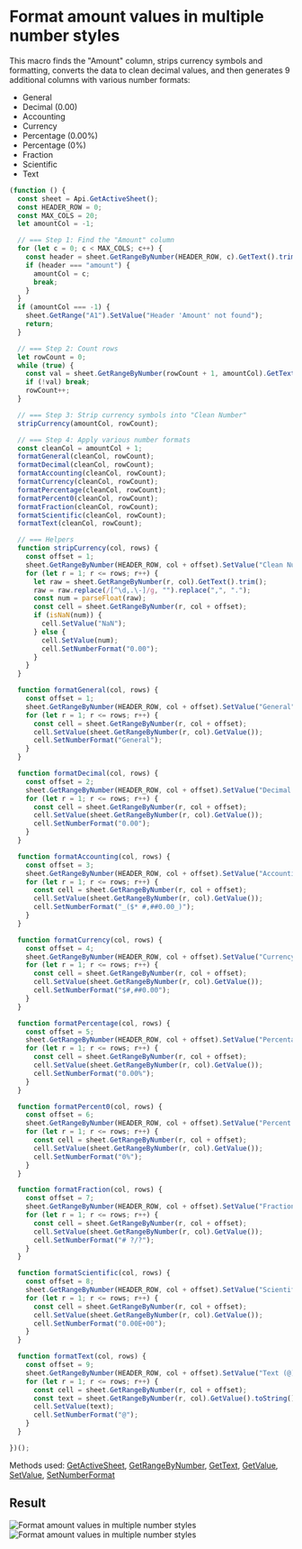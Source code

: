 # Format amount values in multiple number styles

This macro finds the "Amount" column, strips currency symbols and formatting, converts the data to clean decimal values, and then generates 9 additional columns with various number formats:

- General
- Decimal (0.00)
- Accounting
- Currency
- Percentage (0.00%)
- Percentage (0%)
- Fraction
- Scientific
- Text

```ts
(function () {
  const sheet = Api.GetActiveSheet();
  const HEADER_ROW = 0;
  const MAX_COLS = 20;
  let amountCol = -1;

  // === Step 1: Find the "Amount" column
  for (let c = 0; c < MAX_COLS; c++) {
    const header = sheet.GetRangeByNumber(HEADER_ROW, c).GetText().trim().toLowerCase();
    if (header === "amount") {
      amountCol = c;
      break;
    }
  }
  if (amountCol === -1) {
    sheet.GetRange("A1").SetValue("Header 'Amount' not found");
    return;
  }

  // === Step 2: Count rows
  let rowCount = 0;
  while (true) {
    const val = sheet.GetRangeByNumber(rowCount + 1, amountCol).GetText().trim();
    if (!val) break;
    rowCount++;
  }

  // === Step 3: Strip currency symbols into "Clean Number"
  stripCurrency(amountCol, rowCount);

  // === Step 4: Apply various number formats
  const cleanCol = amountCol + 1;
  formatGeneral(cleanCol, rowCount);
  formatDecimal(cleanCol, rowCount);
  formatAccounting(cleanCol, rowCount);
  formatCurrency(cleanCol, rowCount);
  formatPercentage(cleanCol, rowCount);
  formatPercent0(cleanCol, rowCount);
  formatFraction(cleanCol, rowCount);
  formatScientific(cleanCol, rowCount);
  formatText(cleanCol, rowCount);

  // === Helpers
  function stripCurrency(col, rows) {
    const offset = 1;
    sheet.GetRangeByNumber(HEADER_ROW, col + offset).SetValue("Clean Number");
    for (let r = 1; r <= rows; r++) {
      let raw = sheet.GetRangeByNumber(r, col).GetText().trim();
      raw = raw.replace(/[^\d,.\-]/g, "").replace(",", ".");
      const num = parseFloat(raw);
      const cell = sheet.GetRangeByNumber(r, col + offset);
      if (isNaN(num)) {
        cell.SetValue("NaN");
      } else {
        cell.SetValue(num);
        cell.SetNumberFormat("0.00");
      }
    }
  }

  function formatGeneral(col, rows) {
    const offset = 1;
    sheet.GetRangeByNumber(HEADER_ROW, col + offset).SetValue("General");
    for (let r = 1; r <= rows; r++) {
      const cell = sheet.GetRangeByNumber(r, col + offset);
      cell.SetValue(sheet.GetRangeByNumber(r, col).GetValue());
      cell.SetNumberFormat("General");
    }
  }

  function formatDecimal(col, rows) {
    const offset = 2;
    sheet.GetRangeByNumber(HEADER_ROW, col + offset).SetValue("Decimal (0.00)");
    for (let r = 1; r <= rows; r++) {
      const cell = sheet.GetRangeByNumber(r, col + offset);
      cell.SetValue(sheet.GetRangeByNumber(r, col).GetValue());
      cell.SetNumberFormat("0.00");
    }
  }

  function formatAccounting(col, rows) {
    const offset = 3;
    sheet.GetRangeByNumber(HEADER_ROW, col + offset).SetValue("Accounting");
    for (let r = 1; r <= rows; r++) {
      const cell = sheet.GetRangeByNumber(r, col + offset);
      cell.SetValue(sheet.GetRangeByNumber(r, col).GetValue());
      cell.SetNumberFormat("_($* #,##0.00_)");
    }
  }

  function formatCurrency(col, rows) {
    const offset = 4;
    sheet.GetRangeByNumber(HEADER_ROW, col + offset).SetValue("Currency");
    for (let r = 1; r <= rows; r++) {
      const cell = sheet.GetRangeByNumber(r, col + offset);
      cell.SetValue(sheet.GetRangeByNumber(r, col).GetValue());
      cell.SetNumberFormat("$#,##0.00");
    }
  }

  function formatPercentage(col, rows) {
    const offset = 5;
    sheet.GetRangeByNumber(HEADER_ROW, col + offset).SetValue("Percentage (0.00%)");
    for (let r = 1; r <= rows; r++) {
      const cell = sheet.GetRangeByNumber(r, col + offset);
      cell.SetValue(sheet.GetRangeByNumber(r, col).GetValue());
      cell.SetNumberFormat("0.00%");
    }
  }

  function formatPercent0(col, rows) {
    const offset = 6;
    sheet.GetRangeByNumber(HEADER_ROW, col + offset).SetValue("Percent (0%)");
    for (let r = 1; r <= rows; r++) {
      const cell = sheet.GetRangeByNumber(r, col + offset);
      cell.SetValue(sheet.GetRangeByNumber(r, col).GetValue());
      cell.SetNumberFormat("0%");
    }
  }

  function formatFraction(col, rows) {
    const offset = 7;
    sheet.GetRangeByNumber(HEADER_ROW, col + offset).SetValue("Fraction (# ?/?)");
    for (let r = 1; r <= rows; r++) {
      const cell = sheet.GetRangeByNumber(r, col + offset);
      cell.SetValue(sheet.GetRangeByNumber(r, col).GetValue());
      cell.SetNumberFormat("# ?/?");
    }
  }

  function formatScientific(col, rows) {
    const offset = 8;
    sheet.GetRangeByNumber(HEADER_ROW, col + offset).SetValue("Scientific");
    for (let r = 1; r <= rows; r++) {
      const cell = sheet.GetRangeByNumber(r, col + offset);
      cell.SetValue(sheet.GetRangeByNumber(r, col).GetValue());
      cell.SetNumberFormat("0.00E+00");
    }
  }

  function formatText(col, rows) {
    const offset = 9;
    sheet.GetRangeByNumber(HEADER_ROW, col + offset).SetValue("Text (@)");
    for (let r = 1; r <= rows; r++) {
      const cell = sheet.GetRangeByNumber(r, col + offset);
      const text = sheet.GetRangeByNumber(r, col).GetValue().toString();
      cell.SetValue(text);
      cell.SetNumberFormat("@");
    }
  }

})();
```

Methods used: [GetActiveSheet](/docs/office-api/usage-api/spreadsheet-api/Api/Methods/GetActiveSheet.md), [GetRangeByNumber](/docs/office-api/usage-api/spreadsheet-api/ApiWorksheet/Methods/GetRangeByNumber.md), [GetText](/docs/office-api/usage-api/spreadsheet-api/ApiRange/Methods/GetText.md), [GetValue](/docs/office-api/usage-api/spreadsheet-api/ApiRange/Methods/GetValue.md), [SetValue](/docs/office-api/usage-api/spreadsheet-api/ApiRange/Methods/SetValue.md), [SetNumberFormat](/docs/office-api/usage-api/spreadsheet-api/ApiRange/Methods/SetNumberFormat.md)
 
## Result

![Format amount values in multiple number styles](/assets/images/plugins/generate-multiple-number-formats.png#gh-light-mode-only)![Format amount values in multiple number styles](/assets/images/plugins/generate-multiple-number-formats.dark.png#gh-dark-mode-only)

